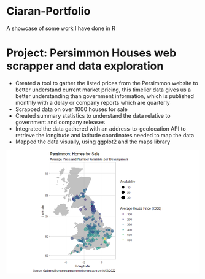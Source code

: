 # Ciaran-Portfolio
A showcase of some work I have done in R

# Project: Persimmon Houses web scrapper and data exploration
* Created a tool to gather the listed prices from the Persimmon website to better understand current market pricing, this timelier data gives us a better understanding than government information, which is published monthly with a delay or company reports which are quarterly 
* Scrapped data on over 1000 houses for sale
* Created summary statistics to understand the data relative to government and company releases
* Integrated the data gathered with an address-to-geolocation API to retrieve the longitude and latitude coordinates needed to map the data 
* Mapped the data visually, using ggplot2 and the maps library

![](https://github.com/Ciaran-Mulqueen/Ciaran-Portfolio/blob/main/images/Persimmon%20map.png)
